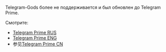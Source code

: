 Telegram-Gods более не поддерживается и был обновлен до Telegram Prime.

Смотрите:
* [Telegram Prime RUS](https://github.com/telegram-prime/telegram-prime-RU)
* [Telegram Prime ENG](https://github.com/telegram-prime/telegram-prime)
* 参见[Telegram Prime CN](https://github.com/telegram-prime/telegram-prime-CN)
